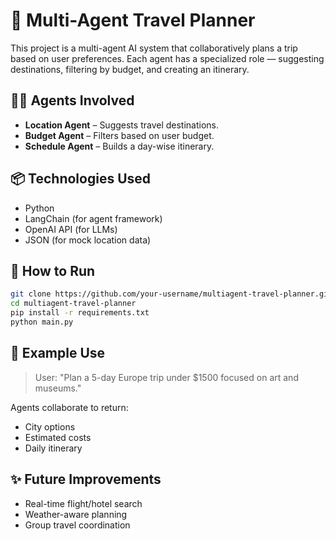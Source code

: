 # 🧳 Multi-Agent Travel Planner

This project is a multi-agent AI system that collaboratively plans a trip based on user preferences. Each agent has a specialized role — suggesting destinations, filtering by budget, and creating an itinerary.

## 👨‍💻 Agents Involved

- **Location Agent** – Suggests travel destinations.
- **Budget Agent** – Filters based on user budget.
- **Schedule Agent** – Builds a day-wise itinerary.

## 📦 Technologies Used

- Python
- LangChain (for agent framework)
- OpenAI API (for LLMs)
- JSON (for mock location data)

## 🚀 How to Run

```bash
git clone https://github.com/your-username/multiagent-travel-planner.git
cd multiagent-travel-planner
pip install -r requirements.txt
python main.py
```

## 📌 Example Use

> User: "Plan a 5-day Europe trip under $1500 focused on art and museums."

Agents collaborate to return:
- City options
- Estimated costs
- Daily itinerary

## ✨ Future Improvements

- Real-time flight/hotel search
- Weather-aware planning
- Group travel coordination